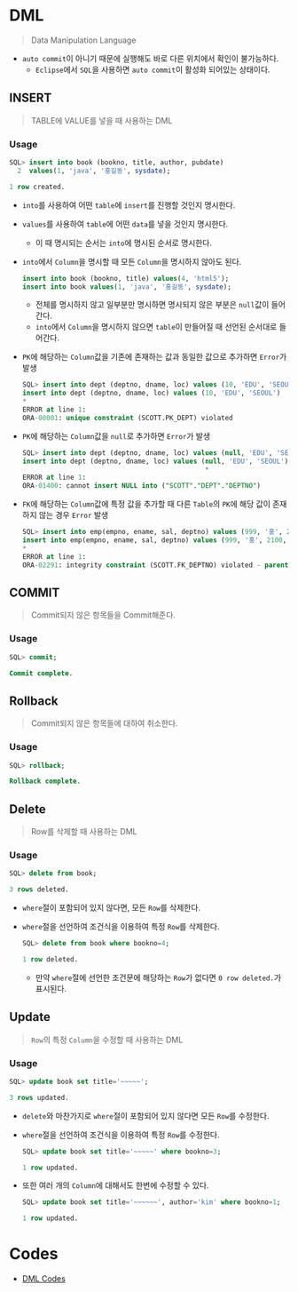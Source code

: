 # DML

> Data Manipulation Language

* `auto commit`이 아니기 때문에 실행해도 바로 다른 위치에서 확인이 불가능하다.
  * `Eclipse`에서 `SQL`을 사용하면 `auto commit`이 활성화 되어있는 상태이다.

## INSERT

> TABLE에 VALUE를 넣을 때 사용하는 DML

### Usage

```sql
SQL> insert into book (bookno, title, author, pubdate)
  2  values(1, 'java', '홍길동', sysdate);

1 row created.
```

* `into`를 사용하여 어떤 `table`에 `insert`를 진행할 것인지 명시한다.

* `values`를 사용하여 `table`에 어떤 `data`를 넣을 것인지 명시한다.

  * 이 때 명시되는 순서는 `into`에 명시된 순서로 명시한다.

* `into`에서 `Column`을 명시할 때 모든 `Column`을 명시하지 않아도 된다.

  ```sql
  insert into book (bookno, title) values(4, 'html5');
  insert into book values(1, 'java', '홍길동', sysdate);
  ```

  * 전체를 명시하지 않고 일부분만 명시하면 명시되지 않은 부분은 `null`값이 들어간다.
  * `into`에서 `Column`을 명시하지 않으면 `table`이 만들어질 때 선언된 순서대로 들어간다.

* `PK`에 해당하는 `Column`값을 기존에 존재하는 값과 동일한 값으로 추가하면 `Error`가 발생

  ```sql
  SQL> insert into dept (deptno, dname, loc) values (10, 'EDU', 'SEOUL');
  insert into dept (deptno, dname, loc) values (10, 'EDU', 'SEOUL')
  *
  ERROR at line 1:
  ORA-00001: unique constraint (SCOTT.PK_DEPT) violated
  ```

* `PK`에 해당하는 `Column`값을 `null`로 추가하면 `Error`가 발생

  ```sql
  SQL> insert into dept (deptno, dname, loc) values (null, 'EDU', 'SEOUL');
  insert into dept (deptno, dname, loc) values (null, 'EDU', 'SEOUL')
                                                *
  ERROR at line 1:
  ORA-01400: cannot insert NULL into ("SCOTT"."DEPT"."DEPTNO")
  ```

* `FK`에 해당하는 `Column`값에 특정 값을 추가할 때 다른 `Table`의 `PK`에 해당 값이 존재하지 않는 경우 `Error` 발생

  ```sql
  SQL> insert into emp(empno, ename, sal, deptno) values (999, '홍', 2100, 90);
  insert into emp(empno, ename, sal, deptno) values (999, '홍', 2100, 90)
  *
  ERROR at line 1:
  ORA-02291: integrity constraint (SCOTT.FK_DEPTNO) violated - parent key not found
  ```

## COMMIT

> Commit되지 않은 항목들을 Commit해준다.

### Usage

```sql
SQL> commit;

Commit complete.
```

## Rollback

> Commit되지 않은 항목들에 대하여 취소한다.

### Usage

```sql
SQL> rollback;

Rollback complete.
```

## Delete

> Row를 삭제할 때 사용하는 DML

### Usage

```sql
SQL> delete from book;

3 rows deleted.
```

* `where`절이 포함되어 있지 않다면, 모든 `Row`를 삭제한다.

* `where`절을 선언하여 조건식을 이용하여 특정 `Row`를 삭제한다.

  ```sql
  SQL> delete from book where bookno=4;
  
  1 row deleted.
  ```

  * 만약 `where`절에 선언한 조건문에 해당하는 `Row`가 없다면 `0 row deleted.`가 표시된다.

## Update

> `Row`의 특정 `Column`을 수정할 때 사용하는 DML

### Usage

```sql
SQL> update book set title='~~~~~';

3 rows updated.
```

* `delete`와 마찬가지로 `where`절이 포함되어 있지 않다면 모든 `Row`를 수정한다.

* `where`절을 선언하여 조건식을 이용하여 특정 `Row`를 수정한다.

  ```sql
  SQL> update book set title='~~~~~' where bookno=3;
  
  1 row updated.
  ```

* 또한 여러 개의 `Column`에 대해서도 한번에 수정할 수 있다.

  ```sql
  SQL> update book set title='~~~~~~', author='kim' where bookno=1;
  
  1 row updated.
  ```


# Codes

* [DML Codes](https://github.com/TunaHG/Database/blob/master/SQL/8_DML.sql)